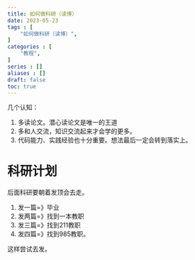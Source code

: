 ```yaml
---
title: 如何做科研（读博）
date: 2023-05-23
tags : [
	"如何做科研（读博）",
]
categories : [
	"教程",
]
series : []
aliases : []
draft: false
toc: true
---
```


几个认知：
1. 多读论文。潜心读论文是唯一的王道
2. 多和人交流，知识交流起来才会学的更多。
3. 代码能力、实践经验也十分重要。想法最后一定会转到落实上。


# 科研计划

后面科研要朝着发顶会去走。
1. 发一篇=》毕业
2. 发两篇=》找到一本教职
3. 发三篇=》找到211教职
4. 发四篇=》找到985教职。

这样尝试去发。